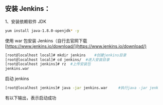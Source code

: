 ## 安装 Jenkins：
1、安装依赖软件 JDK
  ```bash
  yum install java-1.8.0-openjdk* -y
  ```
  使用 war 包安装 Jenkins（自行去官网下载 [https://www.jenkins.io/download/](https://www.jenkins.io/download/)
  
  ```bash
[root@localhost local]# mkdir jenkins    #创建jenkins目录
[root@localhost local]# cd jenkins/  #进入安装目录
[root@localhost jenkins]# rz  #上传安装包
jenkins.war
  ```
启动 jenkins
 ```bash
 [root@localhost jenkins]# java -jar jenkins.war     #执行java -jar jenkins.war 即可前台启动
 ```
 有以下输出，表示启动成功
 
